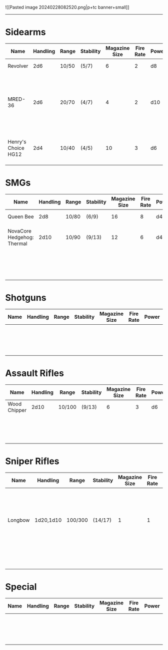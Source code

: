 ![[Pasted image 20240228082520.png|p+tc banner+small]]
____
# Sidearms

| **Name**            | **Handling** | **Range** | **Stability** | **Magazine Size** | **Fire Rate** | **Power** | **Size** | **Notes**                                                              | **Ref**                              |
| ------------------- | ------------ | --------- | ------------- | ----------------- | ------------- | --------- | -------- | ---------------------------------------------------------------------- | ------------------------------------ |
| Revolver            | 2d6          | 10/50     | (5/7)         | 6                 | 2             | d8        | Small    |                                                                        | ![[Pasted image 20240301115532.png]] |
| MRED-36             | 2d6          | 20/70     | (4/7)         | 4                 | 2             | d10       | Small    | A small handheld railgun. MRED stands for "Mini Rail Expulsion Device" | ![[Pasted image 20240301115508.png]] |
| Henry's Choice HG12 | 2d4          | 10/40     | (4/5)         | 10                | 3             | d6        | Small    | Reliable, fast, light.<br>*Quick Draw*                                 | ![[Pasted image 20240301115522.png]] |
# SMGs

| **Name**                   | **Handling** | **Range** | **Stability** | **Magazine Size** | **Fire Rate** | **Power** | **Size** | **Notes**                   | **Ref**                              |
| -------------------------- | ------------ | --------- | ------------- | ----------------- | ------------- | --------- | -------- | --------------------------- | ------------------------------------ |
| Queen Bee                  | 2d8          | 10/80     | (6/9)         | 16                | 8             | d4        | Medium   |                             | ![[Pasted image 20240301115710.png]] |
| NovaCore Hedgehog: Thermal | 2d10         | 10/90     | (9/13)        | 12                | 6             | d4        | Medium   | Fiery Tongue: Has *Burning* | ![[Pasted image 20240301115516.png]] |
|                            |              |           |               |                   |               |           | Small    |                             | ![[Pasted image 20240301115744.png]] |
|                            |              |           |               |                   |               |           |          |                             | ![[Pasted image 20240301120238.png]] |
# Shotguns

| **Name** | **Handling** | **Range** | **Stability** | **Magazine Size** | **Fire Rate** | **Power** | **Size** | **Notes** | **Ref**                              |
| -------- | ------------ | --------- | ------------- | ----------------- | ------------- | --------- | -------- | --------- | ------------------------------------ |
|          |              |           |               |                   |               |           |          |           | ![[Pasted image 20240301120037.png]] |
|          |              |           |               |                   |               |           |          |           | ![[Pasted image 20240301120356.png]] |
|          |              |           |               |                   |               |           |          |           |                                      |

# Assault Rifles

| **Name**     | **Handling** | **Range** | **Stability** | **Magazine Size** | **Fire Rate** | **Power** | **Size** | **Notes** | **Ref**                              |
| ------------ | ------------ | --------- | ------------- | ----------------- | ------------- | --------- | -------- | --------- | ------------------------------------ |
| Wood Chipper | 2d10         | 10/100    | (9/13)        | 6                 | 3             | d6        |          |           | ![[Pasted image 20240301120007.png]] |
|              |              |           |               |                   |               |           |          |           | ![[Pasted image 20240301120303.png]] |
|              |              |           |               |                   |               |           |          |           | ![[Pasted image 20240301120309.png]] |
# Sniper Rifles

| **Name** | **Handling** | **Range** | **Stability** | **Magazine Size** | **Fire Rate** | **Power** | **Size** | **Notes**                                                            | **Ref**                              |
| -------- | ------------ | --------- | ------------- | ----------------- | ------------- | --------- | -------- | -------------------------------------------------------------------- | ------------------------------------ |
| Longbow  | 1d20,1d10    | 100/300   | (14/17)       | 1                 | 1             | 1d8+10    |          | Hold Breath: Spend an extra stamina to increase your stability by 2. | ![[Pasted image 20240301120223.png]] |
|          |              |           |               |                   |               |           |          |                                                                      | ![[Pasted image 20240301120331.png]] |
|          |              |           |               |                   |               |           |          |                                                                      |                                      |
# Special

| **Name** | **Handling** | **Range** | **Stability** | **Magazine Size** | **Fire Rate** | **Power** | **Size** | **Notes** | **Ref**                              |
| -------- | ------------ | --------- | ------------- | ----------------- | ------------- | --------- | -------- | --------- | ------------------------------------ |
|          |              |           |               |                   |               |           |          |           | ![[Pasted image 20240301120124.png]] |
|          |              |           |               |                   |               |           |          |           | ![[Pasted image 20240301120208.png]] |
|          |              |           |               |                   |               |           |          |           |                                      |